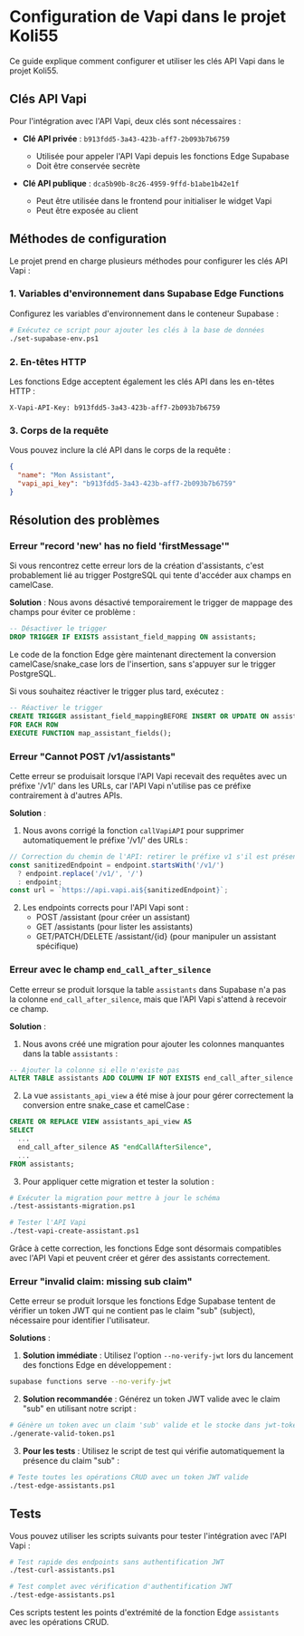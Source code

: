 # Configuration de Vapi dans le projet Koli55

Ce guide explique comment configurer et utiliser les clés API Vapi dans le projet Koli55.

## Clés API Vapi

Pour l'intégration avec l'API Vapi, deux clés sont nécessaires :

- **Clé API privée** : `b913fdd5-3a43-423b-aff7-2b093b7b6759`
  - Utilisée pour appeler l'API Vapi depuis les fonctions Edge Supabase
  - Doit être conservée secrète

- **Clé API publique** : `dca5b90b-8c26-4959-9ffd-b1abe1b42e1f`
  - Peut être utilisée dans le frontend pour initialiser le widget Vapi
  - Peut être exposée au client

## Méthodes de configuration

Le projet prend en charge plusieurs méthodes pour configurer les clés API Vapi :

### 1. Variables d'environnement dans Supabase Edge Functions

Configurez les variables d'environnement dans le conteneur Supabase :

```bash
# Exécutez ce script pour ajouter les clés à la base de données
./set-supabase-env.ps1
```

### 2. En-têtes HTTP

Les fonctions Edge acceptent également les clés API dans les en-têtes HTTP :

```
X-Vapi-API-Key: b913fdd5-3a43-423b-aff7-2b093b7b6759
```

### 3. Corps de la requête

Vous pouvez inclure la clé API dans le corps de la requête :

```json
{
  "name": "Mon Assistant",
  "vapi_api_key": "b913fdd5-3a43-423b-aff7-2b093b7b6759"
}
```

## Résolution des problèmes

### Erreur "record 'new' has no field 'firstMessage'"

Si vous rencontrez cette erreur lors de la création d'assistants, c'est probablement lié au trigger PostgreSQL qui tente d'accéder aux champs en camelCase.

**Solution** : Nous avons désactivé temporairement le trigger de mappage des champs pour éviter ce problème :

```sql
-- Désactiver le trigger
DROP TRIGGER IF EXISTS assistant_field_mapping ON assistants;
```

Le code de la fonction Edge gère maintenant directement la conversion camelCase/snake_case lors de l'insertion, sans s'appuyer sur le trigger PostgreSQL.

Si vous souhaitez réactiver le trigger plus tard, exécutez :

```sql
-- Réactiver le trigger
CREATE TRIGGER assistant_field_mappingBEFORE INSERT OR UPDATE ON assistants
FOR EACH ROW
EXECUTE FUNCTION map_assistant_fields();
```

### Erreur "Cannot POST /v1/assistants"

Cette erreur se produisait lorsque l'API Vapi recevait des requêtes avec un préfixe '/v1/' dans les URLs, car l'API Vapi n'utilise pas ce préfixe contrairement à d'autres APIs.

**Solution** :

1. Nous avons corrigé la fonction `callVapiAPI` pour supprimer automatiquement le préfixe '/v1/' des URLs :

```typescript
// Correction du chemin de l'API: retirer le préfixe v1 s'il est présent
const sanitizedEndpoint = endpoint.startsWith('/v1/')
  ? endpoint.replace('/v1/', '/')
  : endpoint;
const url = `https://api.vapi.ai${sanitizedEndpoint}`;
```

2. Les endpoints corrects pour l'API Vapi sont :
   - POST /assistant (pour créer un assistant)
   - GET /assistants (pour lister les assistants)
   - GET/PATCH/DELETE /assistant/{id} (pour manipuler un assistant spécifique)

### Erreur avec le champ `end_call_after_silence`

Cette erreur se produit lorsque la table `assistants` dans Supabase n'a pas la colonne `end_call_after_silence`, mais que l'API Vapi s'attend à recevoir ce champ.

**Solution** :

1. Nous avons créé une migration pour ajouter les colonnes manquantes dans la table `assistants` :

```sql
-- Ajouter la colonne si elle n'existe pas
ALTER TABLE assistants ADD COLUMN IF NOT EXISTS end_call_after_silence BOOLEAN DEFAULT NULL;
```

2. La vue `assistants_api_view` a été mise à jour pour gérer correctement la conversion entre snake_case et camelCase :

```sql
CREATE OR REPLACE VIEW assistants_api_view AS
SELECT
  ...
  end_call_after_silence AS "endCallAfterSilence",
  ...
FROM assistants;
```

3. Pour appliquer cette migration et tester la solution :

```bash
# Exécuter la migration pour mettre à jour le schéma
./test-assistants-migration.ps1

# Tester l'API Vapi
./test-vapi-create-assistant.ps1
```

Grâce à cette correction, les fonctions Edge sont désormais compatibles avec l'API Vapi et peuvent créer et gérer des assistants correctement.

### Erreur "invalid claim: missing sub claim"

Cette erreur se produit lorsque les fonctions Edge Supabase tentent de vérifier un token JWT qui ne contient pas le claim "sub" (subject), nécessaire pour identifier l'utilisateur.

**Solutions** :

1. **Solution immédiate** : Utilisez l'option `--no-verify-jwt` lors du lancement des fonctions Edge en développement :

```bash
supabase functions serve --no-verify-jwt
```

2. **Solution recommandée** : Générez un token JWT valide avec le claim "sub" en utilisant notre script :

```bash
# Génère un token avec un claim 'sub' valide et le stocke dans jwt-token.txt
./generate-valid-token.ps1
```

3. **Pour les tests** : Utilisez le script de test qui vérifie automatiquement la présence du claim "sub" :

```bash
# Teste toutes les opérations CRUD avec un token JWT valide
./test-edge-assistants.ps1
```

## Tests

Vous pouvez utiliser les scripts suivants pour tester l'intégration avec l'API Vapi :

```bash
# Test rapide des endpoints sans authentification JWT
./test-curl-assistants.ps1

# Test complet avec vérification d'authentification JWT
./test-edge-assistants.ps1
```

Ces scripts testent les points d'extrémité de la fonction Edge `assistants` avec les opérations CRUD. 
